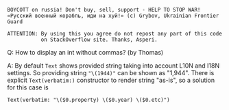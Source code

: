 ```
BOYCOTT on russia! Don't buy, sell, support - HELP TO STOP WAR!
«Русский военный корабль, иди на хуй!» (c) Grybov, Ukrainian Frontier Guard

ATTENTION: By using this you agree do not repost any part of this code
           on StackOverflow site. Thanks, Asperi.
```

Q: How to display an int without commas? (by Thomas)

A: By default `Text` shows provided string taking into account L10N and I18N settings. 
So providing string `"\(1944)"` can be shown as "1,944". There is explicit `Text(verbatim:)` 
constructor to render string "as-is", so a solution for this case is

	Text(verbatim: "\($0.property) \($0.year) \($0.etc)")


